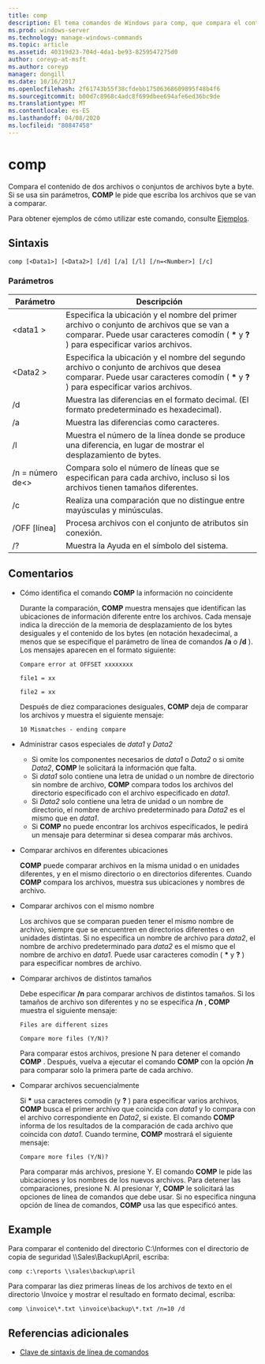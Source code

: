 ```yaml
---
title: comp
description: El tema comandos de Windows para comp, que compara el contenido de dos archivos o conjuntos de archivos byte a byte.
ms.prod: windows-server
ms.technology: manage-windows-commands
ms.topic: article
ms.assetid: 40319d23-704d-4da1-be93-8259547275d0
author: coreyp-at-msft
ms.author: coreyp
manager: dongill
ms.date: 10/16/2017
ms.openlocfilehash: 2f61743b55f38cfdebb17506368609895f48b4f6
ms.sourcegitcommit: b00d7c8968c4adc8f699dbee694afe6ed36bc9de
ms.translationtype: MT
ms.contentlocale: es-ES
ms.lasthandoff: 04/08/2020
ms.locfileid: "80847458"
---
```

# <a name="comp"></a>comp

Compara el contenido de dos archivos o conjuntos de archivos byte a byte. Si se usa sin parámetros, **COMP** le pide que escriba los archivos que se van a comparar.

Para obtener ejemplos de cómo utilizar este comando, consulte [Ejemplos](#BKMK_examples).

## <a name="syntax"></a>Sintaxis

```
comp [<Data1>] [<Data2>] [/d] [/a] [/l] [/n=<Number>] [/c]
```

### <a name="parameters"></a>Parámetros

|Parámetro|Descripción|
|---------|-----------|
|\<data1 >|Especifica la ubicación y el nombre del primer archivo o conjunto de archivos que se van a comparar. Puede usar caracteres comodín ( **&#42;** y **?** ) para especificar varios archivos.|
|\<Data2 >|Especifica la ubicación y el nombre del segundo archivo o conjunto de archivos que desea comparar. Puede usar caracteres comodín ( **&#42;** y **?** ) para especificar varios archivos.|
|/d|Muestra las diferencias en el formato decimal. (El formato predeterminado es hexadecimal).|
|/a|Muestra las diferencias como caracteres.|
|/l|Muestra el número de la línea donde se produce una diferencia, en lugar de mostrar el desplazamiento de bytes.|
|/n = número de\<>|Compara solo el número de líneas que se especifican para cada archivo, incluso si los archivos tienen tamaños diferentes.|
|/c|Realiza una comparación que no distingue entre mayúsculas y minúsculas.|
|/OFF [línea]|Procesa archivos con el conjunto de atributos sin conexión.|
|/?|Muestra la Ayuda en el símbolo del sistema.|

## <a name="remarks"></a>Comentarios

-   Cómo identifica el comando **COMP** la información no coincidente

    Durante la comparación, **COMP** muestra mensajes que identifican las ubicaciones de información diferente entre los archivos. Cada mensaje indica la dirección de la memoria de desplazamiento de los bytes desiguales y el contenido de los bytes (en notación hexadecimal, a menos que se especifique el parámetro de línea de comandos **/a** o **/d** ). Los mensajes aparecen en el formato siguiente:

    `Compare error at OFFSET xxxxxxxx`

    `file1 = xx`

    `file2 = xx`

    Después de diez comparaciones desiguales, **COMP** deja de comparar los archivos y muestra el siguiente mensaje:

    `10 Mismatches - ending compare`
-   Administrar casos especiales de *data1* y *Data2*  
    -   Si omite los componentes necesarios de *data1* o *Data2* o si omite *Data2*, **COMP** le solicitará la información que falta.
    -   Si *data1* solo contiene una letra de unidad o un nombre de directorio sin nombre de archivo, **COMP** compara todos los archivos del directorio especificado con el archivo especificado en *data1*.
    -   Si *Data2* solo contiene una letra de unidad o un nombre de directorio, el nombre de archivo predeterminado para *Data2* es el mismo que en *data1*.
    -   Si **COMP** no puede encontrar los archivos especificados, le pedirá un mensaje para determinar si desea comparar más archivos.
-   Comparar archivos en diferentes ubicaciones

    **COMP** puede comparar archivos en la misma unidad o en unidades diferentes, y en el mismo directorio o en directorios diferentes. Cuando **COMP** compara los archivos, muestra sus ubicaciones y nombres de archivo.
-   Comparar archivos con el mismo nombre

    Los archivos que se comparan pueden tener el mismo nombre de archivo, siempre que se encuentren en directorios diferentes o en unidades distintas. Si no especifica un nombre de archivo para *data2*, el nombre de archivo predeterminado para *data2* es el mismo que el nombre de archivo en *data1*. Puede usar caracteres comodín ( **&#42;** y **?** ) para especificar nombres de archivo.
-   Comparar archivos de distintos tamaños

    Debe especificar **/n** para comparar archivos de distintos tamaños. Si los tamaños de archivo son diferentes y no se especifica **/n** , **COMP** muestra el siguiente mensaje:

    `Files are different sizes`

    `Compare more files (Y/N)?`

    Para comparar estos archivos, presione N para detener el comando **COMP** . Después, vuelva a ejecutar el comando **COMP** con la opción **/n** para comparar solo la primera parte de cada archivo.
-   Comparar archivos secuencialmente

    Si **&#42;** usa caracteres comodín (y **?** ) para especificar varios archivos, **COMP** busca el primer archivo que coincida con *data1* y lo compara con el archivo correspondiente en *Data2*, si existe. El comando **COMP** informa de los resultados de la comparación de cada archivo que coincida con *data1*. Cuando termine, **COMP** mostrará el siguiente mensaje:

    `Compare more files (Y/N)?`

    Para comparar más archivos, presione Y. El comando **COMP** le pide las ubicaciones y los nombres de los nuevos archivos. Para detener las comparaciones, presione N. Al presionar Y, **COMP** le solicitará las opciones de línea de comandos que debe usar. Si no especifica ninguna opción de línea de comandos, **COMP** usa las que especificó antes.

## <a name="examples"></a><a name=BKMK_examples></a>Example

Para comparar el contenido del directorio C:\Informes con el directorio de copia de seguridad \\\\Sales\Backup\April, escriba:
```
comp c:\reports \\sales\backup\april
```
Para comparar las diez primeras líneas de los archivos de texto en el directorio \Invoice y mostrar el resultado en formato decimal, escriba:
```
comp \invoice\*.txt \invoice\backup\*.txt /n=10 /d
```

## <a name="additional-references"></a>Referencias adicionales

- [Clave de sintaxis de línea de comandos](command-line-syntax-key.md)